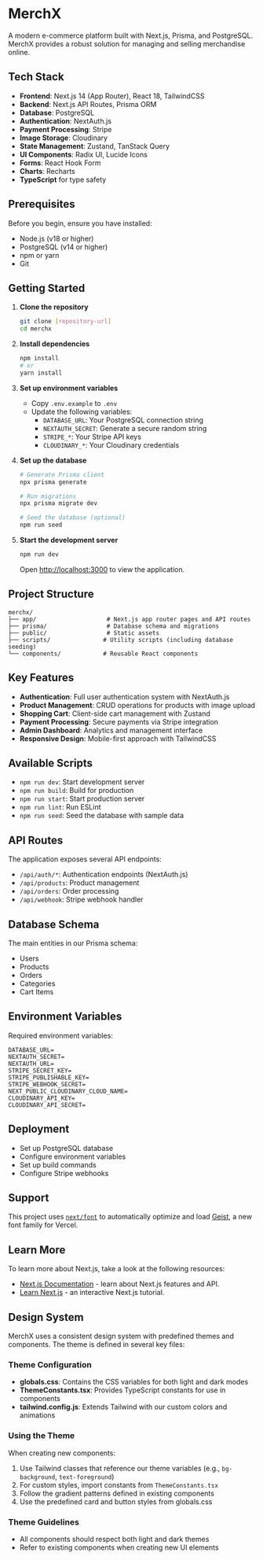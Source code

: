 # MerchX

A modern e-commerce platform built with Next.js, Prisma, and PostgreSQL. MerchX provides a robust solution for managing and selling merchandise online.

## Tech Stack

- **Frontend**: Next.js 14 (App Router), React 18, TailwindCSS
- **Backend**: Next.js API Routes, Prisma ORM
- **Database**: PostgreSQL
- **Authentication**: NextAuth.js
- **Payment Processing**: Stripe
- **Image Storage**: Cloudinary
- **State Management**: Zustand, TanStack Query
- **UI Components**: Radix UI, Lucide Icons
- **Forms**: React Hook Form
- **Charts**: Recharts
- **TypeScript** for type safety

## Prerequisites

Before you begin, ensure you have installed:
- Node.js (v18 or higher)
- PostgreSQL (v14 or higher)
- npm or yarn
- Git

## Getting Started

1. **Clone the repository**
   ```bash
   git clone [repository-url]
   cd merchx
   ```

2. **Install dependencies**
   ```bash
   npm install
   # or
   yarn install
   ```

3. **Set up environment variables**
   - Copy `.env.example` to `.env`
   - Update the following variables:
     - `DATABASE_URL`: Your PostgreSQL connection string
     - `NEXTAUTH_SECRET`: Generate a secure random string
     - `STRIPE_*`: Your Stripe API keys
     - `CLOUDINARY_*`: Your Cloudinary credentials

4. **Set up the database**
   ```bash
   # Generate Prisma client
   npx prisma generate
   
   # Run migrations
   npx prisma migrate dev
   
   # Seed the database (optional)
   npm run seed
   ```

5. **Start the development server**
   ```bash
   npm run dev
   ```

   Open [http://localhost:3000](http://localhost:3000) to view the application.

## Project Structure

```
merchx/
├── app/                    # Next.js app router pages and API routes
├── prisma/                 # Database schema and migrations
├── public/                 # Static assets
├── scripts/               # Utility scripts (including database seeding)
└── components/            # Reusable React components
```

## Key Features

- **Authentication**: Full user authentication system with NextAuth.js
- **Product Management**: CRUD operations for products with image upload
- **Shopping Cart**: Client-side cart management with Zustand
- **Payment Processing**: Secure payments via Stripe integration
- **Admin Dashboard**: Analytics and management interface
- **Responsive Design**: Mobile-first approach with TailwindCSS

## Available Scripts

- `npm run dev`: Start development server
- `npm run build`: Build for production
- `npm run start`: Start production server
- `npm run lint`: Run ESLint
- `npm run seed`: Seed the database with sample data

## API Routes

The application exposes several API endpoints:

- `/api/auth/*`: Authentication endpoints (NextAuth.js)
- `/api/products`: Product management
- `/api/orders`: Order processing
- `/api/webhook`: Stripe webhook handler

## Database Schema

The main entities in our Prisma schema:
- Users
- Products
- Orders
- Categories
- Cart Items

## Environment Variables

Required environment variables:
```env
DATABASE_URL=
NEXTAUTH_SECRET=
NEXTAUTH_URL=
STRIPE_SECRET_KEY=
STRIPE_PUBLISHABLE_KEY=
STRIPE_WEBHOOK_SECRET=
NEXT_PUBLIC_CLOUDINARY_CLOUD_NAME=
CLOUDINARY_API_KEY=
CLOUDINARY_API_SECRET=
```

## Deployment

- Set up PostgreSQL database
- Configure environment variables
- Set up build commands
- Configure Stripe webhooks

## Support

This project uses [`next/font`](https://nextjs.org/docs/app/building-your-application/optimizing/fonts) to automatically optimize and load [Geist](https://vercel.com/font), a new font family for Vercel.

## Learn More

To learn more about Next.js, take a look at the following resources:

- [Next.js Documentation](https://nextjs.org/docs) - learn about Next.js features and API.
- [Learn Next.js](https://nextjs.org/learn) - an interactive Next.js tutorial.


## Design System

MerchX uses a consistent design system with predefined themes and components. The theme is defined in several key files:

### Theme Configuration

- **globals.css**: Contains the CSS variables for both light and dark modes
- **ThemeConstants.tsx**: Provides TypeScript constants for use in components
- **tailwind.config.js**: Extends Tailwind with our custom colors and animations

### Using the Theme

When creating new components:

1. Use Tailwind classes that reference our theme variables (e.g., `bg-background`, `text-foreground`)
2. For custom styles, import constants from `ThemeConstants.tsx`
3. Follow the gradient patterns defined in existing components
4. Use the predefined card and button styles from globals.css

### Theme Guidelines

- All components should respect both light and dark themes
- Refer to existing components when creating new UI elements
